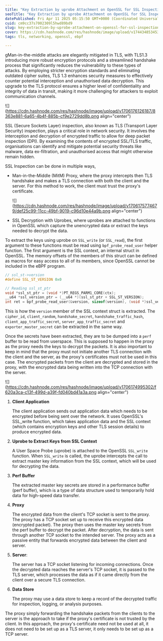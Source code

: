 ```yaml
---
title: "Key Extraction by uprobe Attachment on OpenSSL for SSL Inspection"
seoTitle: "Key Extraction by uprobe Attachment on OpenSSL for SSL Inspection"
datePublished: Fri Apr 11 2025 05:15:50 GMT+0000 (Coordinated Universal Time)
cuid: cm9cc37s7002309l5hwd89bd9
slug: key-extraction-by-uprobe-attachment-on-openssl-for-ssl-inspection
cover: https://cdn.hashnode.com/res/hashnode/image/upload/v1744348534535/d352bd6d-4782-4ec9-8dac-2dbe72ee7b7a.png
tags: tls, networking, openssl, ebpf

---
```


gMan-in-the-middle attacks are elegantly mitigated in TLS, with TLS1.3 introducing more robust encryption protocols and a streamlined handshake process that significantly reduces the vulnerability to these types of attacks. By employing stricter encryption standards and eliminating outdated cipher suites, TLS 1.3 enhances security measures to effectively counter potential interception and unauthorised data decryption. This upgrade to the TLS protocol ensures a higher level of confidentiality and integrity of data in transit, making it more challenging for attackers to exploit communication channels.

![](https://cdn.hashnode.com/res/hashnode/image/upload/v1706176126187/8363e881-6a65-4b4f-885b-cf9e2729dd8b.png align="center")

SSL (Secure Sockets Layer) inspection, also known as TLS (Transport Layer Security) inspection, plays a critical role in network security. It involves the interception and decryption of encrypted traffic to allow for deep packet inspection (DPI). By examining the contents of encrypted SSL/TLS traffic, organisations can identify and mitigate potential security threats like malware, data ex-filtration, and unauthorised access that might otherwise remain hidden.

SSL Inspection can be done in multiple ways,

* Man-in-the-Middle (MitM) Proxy, where the proxy intercepts then TLS handshake and makes a TLS connection with both the client and the server. For this method to work, the client must trust the proxy's certificate.
    
    ![](https://cdn.hashnode.com/res/hashnode/image/upload/v1706175774679/def25c99-11cc-49bf-9019-c96d10e44a9b.png align="center")
    
* SSL Decryption with Uprobes, where uprobes are attached to functions in OpenSSL which capture the unencrypted data or extract the keys needed to decrypt the data.
    

To extract the keys using uprobe on `SSL_write` (or `SSL_read`), the first argument to these functions must be read using `bpf_probe_read_user` helper function. The first argument is the SSL context, an internal struct in OpenSSL. The memory offsets of the members of this struct can be defined as macros for easy access to all of its members, since OpenSSL cannot be included in the eBPF program.

```c
// ssl_st->version
#define SSL_ST_VERSION 0x0   

// Reading ssl_st_ptr
void *ssl_st_ptr = (void *)PT_REGS_PARM1_CORE(ctx);
__u64 *ssl_version_ptr = (__u64 *)(ssl_st_ptr + SSL_ST_VERSION);
int ret = bpf_probe_read_user(&version, sizeof(version), (void *)ssl_version_ptr);
```

This is how the `version` member of the SSL context struct is extracted. The `cipher_id`, `client_random`, `handshake_secret`, `handshake_traffic_hash`, `client_app_traffic_secret`, `server_app_traffic_secret` and `exporter_master_secret` can be extracted in the same way.

Once the secrets have been extracted, they are to be dumped into a `perf` buffer to be read from userspace. This is supposed to happen in the proxy as the proxy needs the keys to decrypt the packets. It is also important to keep in mind that the proxy must not initiate another TLS connection with the client and the server, as the proxy's certificates must not be used in this case. The encrypted packets from the client are decrypted and stored in the proxy, with the encrypted data being written into the TCP connection with the server.

![](https://cdn.hashnode.com/res/hashnode/image/upload/v1706174995302/f620a3ca-c13f-499d-a39f-fd040bd41a3a.png align="center")

1. **Client Application**
    
    The client application sends out application data which needs to be encrypted before being sent over the network. It uses OpenSSL's SSL\_write function, which takes application data and the SSL context (which contains encryption keys and other TLS session details) to produce encrypted data.
    
2. **Uprobe to Extract Keys from SSL Context**
    
    A User Space Probe (uprobe) is attached to the OpenSSL `SSL_write` function. When `SSL_write` is called, the uprobe intercepts the call to extract master key information from the SSL context, which will be used for decrypting the data.
    
3. **Perf Buffer**
    
    The extracted master key secrets are stored in a performance buffer (perf buffer), which is a type of data structure used to temporarily hold data for high-speed data transfer.
    
4. **Proxy**
    
    The encrypted data from the client's TCP socket is sent to the proxy. The proxy has a TCP socket set up to receive this encrypted data (encrypted packet). The proxy then uses the master key secrets from the perf buffer to decrypt the packet. After decryption, the data is sent through another TCP socket to the intended server. The proxy acts as a passive entity that forwards encrypted data between the client and server.
    
5. **Server**:
    
    The server has a TCP socket listening for incoming connections. Once the decrypted data reaches the server's TCP socket, it is passed to the TLS server, which processes the data as if it came directly from the client over a secure TLS connection.
    
6. **Data Store**
    
    The proxy may use a data store to keep a record of the decrypted traffic for inspection, logging, or analysis purposes.
    

The proxy simply forwarding the handshake packets from the clients to the server is the approach to take if the proxy's certificate is not trusted by the client. In this approach, the proxy's certificate need not be used at all, it does not need to be set up as a TLS server, it only needs to be set up as a TCP server.